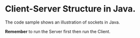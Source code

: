 # Client-Server Structure in Java. #

The code sample shows an illustration of sockets in Java.

**Remember** to run the Server first then run the Client.
